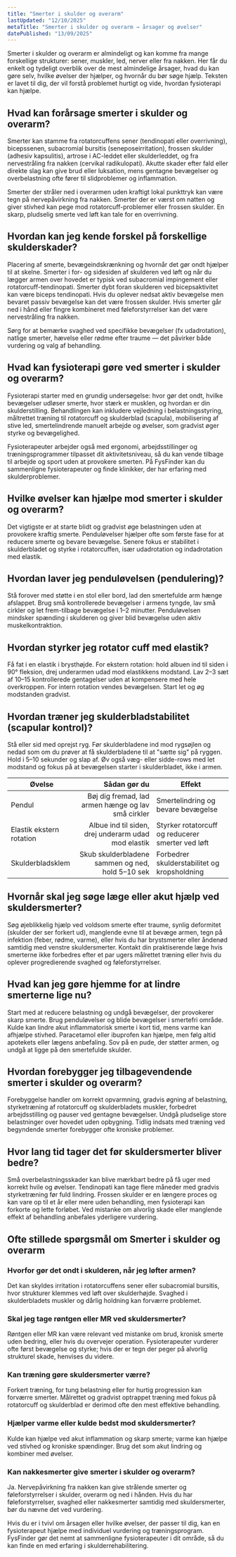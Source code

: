```yaml
---
title: "Smerter i skulder og overarm"
lastUpdated: "12/10/2025"
metaTitle: "Smerter i skulder og overarm → årsager og øvelser"
datePublished: "13/09/2025"
---
```


Smerter i skulder og overarm er almindeligt og kan komme fra mange forskellige strukturer: sener, muskler, led, nerver eller fra nakken. Her får du enkelt og tydeligt overblik over de mest almindelige årsager, hvad du kan gøre selv, hvilke øvelser der hjælper, og hvornår du bør søge hjælp. Teksten er lavet til dig, der vil forstå problemet hurtigt og vide, hvordan fysioterapi kan hjælpe.

## Hvad kan forårsage smerter i skulder og overarm?
Smerter kan stamme fra rotatorcuffens sener (tendinopati eller overrivning), bicepssenen, subacromial bursitis (seneposeirritation), frossen skulder (adhesiv kapsulitis), artrose i AC-leddet eller skulderleddet, og fra nervestråling fra nakken (cervikal radikulopati). Akutte skader efter fald eller direkte slag kan give brud eller luksation, mens gentagne bevægelser og overbelastning ofte fører til slidproblemer og inflammation.

Smerter der stråler ned i overarmen uden kraftigt lokal punkttryk kan være tegn på nervepåvirkning fra nakken. Smerter der er værst om natten og giver stivhed kan pege mod rotatorcuff-problemer eller frossen skulder. En skarp, pludselig smerte ved løft kan tale for en overrivning.

## Hvordan kan jeg kende forskel på forskellige skulderskader?
Placering af smerte, bevægeindskrænkning og hvornår det gør ondt hjælper til at skelne. Smerter i for- og sidesiden af skulderen ved løft og når du lægger armen over hovedet er typisk ved subacromial impingement eller rotatorcuff-tendinopati. Smerter dybt foran skulderen ved bicepsaktivitet kan være biceps tendinopati. Hvis du oplever nedsat aktiv bevægelse men bevaret passiv bevægelse kan det være frossen skulder. Hvis smerter går ned i hånd eller fingre kombineret med føleforstyrrelser kan det være nervestråling fra nakken.

Sørg for at bemærke svaghed ved specifikke bevægelser (fx udadrotation), natlige smerter, hævelse eller rødme efter traume — det påvirker både vurdering og valg af behandling.

## Hvad kan fysioterapi gøre ved smerter i skulder og overarm?
Fysioterapi starter med en grundig undersøgelse: hvor gør det ondt, hvilke bevægelser udløser smerte, hvor stærk er musklen, og hvordan er din skulderstilling. Behandlingen kan inkludere vejledning i belastningsstyring, måltrettet træning til rotatorcuff og skulderblad (scapula), mobilisering af stive led, smertelindrende manuelt arbejde og øvelser, som gradvist øger styrke og bevægelighed.

Fysioterapeuter arbejder også med ergonomi, arbejdsstillinger og træningsprogrammer tilpasset dit aktivitetsniveau, så du kan vende tilbage til arbejde og sport uden at provokere smerten. På FysFinder kan du sammenligne fysioterapeuter og finde klinikker, der har erfaring med skulderproblemer.

## Hvilke øvelser kan hjælpe mod smerter i skulder og overarm?
Det vigtigste er at starte blidt og gradvist øge belastningen uden at provokere kraftig smerte. Penduløvelser hjælper ofte som første fase for at reducere smerte og bevare bevægelse. Senere fokus er stabilitet i skulderbladet og styrke i rotatorcuffen, især udadrotation og indadrotation med elastik.

## Hvordan laver jeg penduløvelsen (pendulering)?
Stå forover med støtte i en stol eller bord, lad den smertefulde arm hænge afslappet. Brug små kontrollerede bevægelser i armens tyngde, lav små cirkler og let frem-tilbage bevægelse i 1–2 minutter. Penduløvelsen mindsker spænding i skulderen og giver blid bevægelse uden aktiv muskelkontraktion.

## Hvordan styrker jeg rotator cuff med elastik?
Få fat i en elastik i brysthøjde. For ekstern rotation: hold albuen ind til siden i 90° fleksion, drej underarmen udad mod elastikkens modstand. Lav 2–3 sæt af 10–15 kontrollerede gentagelser uden at kompensere med hele overkroppen. For intern rotation vendes bevægelsen. Start let og øg modstanden gradvist.

## Hvordan træner jeg skulderbladstabilitet (scapular kontrol)?
Stå eller sid med oprejst ryg. Før skulderbladene ind mod rygsøjlen og nedad som om du prøver at få skulderbladene til at "sætte sig" på ryggen. Hold i 5–10 sekunder og slap af. Øv også væg- eller sidde-rows med let modstand og fokus på at bevægelsen starter i skulderbladet, ikke i armen.

| Øvelse | Sådan gør du | Effekt |
|---|---:|---|
| Pendul | Bøj dig fremad, lad armen hænge og lav små cirkler | Smertelindring og bevare bevægelse |
| Elastik ekstern rotation | Albue ind til siden, drej underarm udad mod elastik | Styrker rotatorcuff og reducerer smerter ved løft |
| Skulderbladsklem | Skub skulderbladene sammen og ned, hold 5–10 sek | Forbedrer skulderstabilitet og kropsholdning |

## Hvornår skal jeg søge læge eller akut hjælp ved skuldersmerter?
Søg øjeblikkelig hjælp ved voldsom smerte efter traume, synlig deformitet (skulder der ser forkert ud), manglende evne til at bevæge armen, tegn på infektion (feber, rødme, varme), eller hvis du har brystsmerter eller åndenød samtidig med venstre skuldersmerter. Kontakt din praktiserende læge hvis smerterne ikke forbedres efter et par ugers målrettet træning eller hvis du oplever progredierende svaghed og føleforstyrrelser.

## Hvad kan jeg gøre hjemme for at lindre smerterne lige nu?
Start med at reducere belastning og undgå bevægelser, der provokerer skarp smerte. Brug penduløvelser og blide bevægelser i smertefri område. Kulde kan lindre akut inflammatorisk smerte i kort tid, mens varme kan afhjælpe stivhed. Paracetamol eller ibuprofen kan hjælpe, men følg altid apotekets eller lægens anbefaling. Sov på en pude, der støtter armen, og undgå at ligge på den smertefulde skulder.

## Hvordan forebygger jeg tilbagevendende smerter i skulder og overarm?
Forebyggelse handler om korrekt opvarmning, gradvis øgning af belastning, styrketræning af rotatorcuff og skulderbladets muskler, forbedret arbejdsstilling og pauser ved gentagne bevægelser. Undgå pludselige store belastninger over hovedet uden opbygning. Tidlig indsats med træning ved begyndende smerter forebygger ofte kroniske problemer.

## Hvor lang tid tager det før skuldersmerter bliver bedre?
Små overbelastningsskader kan blive mærkbart bedre på få uger med korrekt hvile og øvelser. Tendinopati kan tage flere måneder med gradvis styrketræning før fuld lindring. Frossen skulder er en længere proces og kan vare op til et år eller mere uden behandling, men fysioterapi kan forkorte og lette forløbet. Ved mistanke om alvorlig skade eller manglende effekt af behandling anbefales yderligere vurdering.

## Ofte stillede spørgsmål om Smerter i skulder og overarm

### Hvorfor gør det ondt i skulderen, når jeg løfter armen?
Det kan skyldes irritation i rotatorcuffens sener eller subacromial bursitis, hvor strukturer klemmes ved løft over skulderhøjde. Svaghed i skulderbladets muskler og dårlig holdning kan forværre problemet.

### Skal jeg tage røntgen eller MR ved skuldersmerter?
Røntgen eller MR kan være relevant ved mistanke om brud, kronisk smerte uden bedring, eller hvis du overvejer operation. Fysioterapeuter vurderer ofte først bevægelse og styrke; hvis der er tegn der peger på alvorlig strukturel skade, henvises du videre.

### Kan træning gøre skuldersmerter værre?
Forkert træning, for tung belastning eller for hurtig progression kan forværre smerter. Målrettet og gradvist optrappet træning med fokus på rotatorcuff og skulderblad er derimod ofte den mest effektive behandling.

### Hjælper varme eller kulde bedst mod skuldersmerter?
Kulde kan hjælpe ved akut inflammation og skarp smerte; varme kan hjælpe ved stivhed og kroniske spændinger. Brug det som akut lindring og kombiner med øvelser.

### Kan nakkesmerter give smerter i skulder og overarm?
Ja. Nervepåvirkning fra nakken kan give strålende smerter og føleforstyrrelser i skulder, overarm og ned i hånden. Hvis du har føleforstyrrelser, svaghed eller nakkesmerter samtidig med skuldersmerter, bør du nævne det ved vurdering.

Hvis du er i tvivl om årsagen eller hvilke øvelser, der passer til dig, kan en fysioterapeut hjælpe med individuel vurdering og træningsprogram. FysFinder gør det nemt at sammenligne fysioterapeuter i dit område, så du kan finde en med erfaring i skulderrehabilitering.